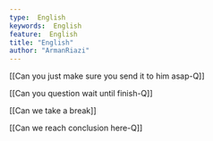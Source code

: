 ```yaml
---
type:  English
keywords:  English
feature:  English
title: "English"
author: "ArmanRiazi"
---
```

[[Can you just make sure you send it to him asap-Q]]

[[Can you question wait until finish-Q]]

[[Can we take a break]]

[[Can we reach conclusion here-Q]]
